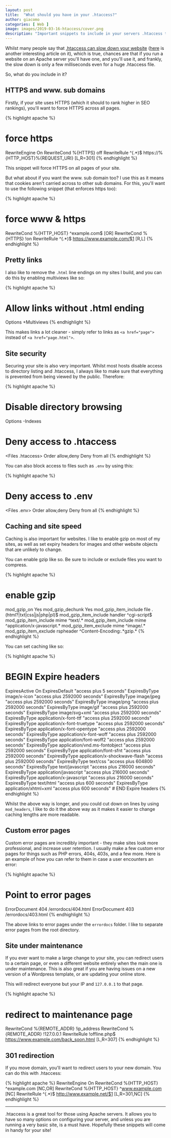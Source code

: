 ```yaml
---
layout: post
title:  "What should you have in your .htaccess?"
author: giacomo
categories: [ Web ]
image: images/2019-03-16-htaccess/cover.png
description: "Important snippets to include in your servers .htaccess to make your site better."
---
```


Whilst many people say that <a href="https://www.quora.com/Will-too-many-lines-in-an-htaccess-file-slow-a-websites-load-time/answer/Jonathan-Klein-1?ch=10&share=b21f726d&srid=pns5" target="_blank">.htaccess can slow down your website</a> (<a href="https://www.danielmorell.com/guides/htaccess-seo/basics/dont-use-htaccess-unless-you-must" target="_blank">here</a> is another interesting article on it), which is true, chances are that if you run a website on an Apache server you'll have one, and you'll use it, and frankly, the slow down is only a few milliseconds even for a huge .htaccess file.

So, what do you include in it?

## HTTPS and www. sub domains
Firstly, if your site uses HTTPS (which it should to rank higher in SEO rankings), you'll want to force HTTPS across all pages.

{% highlight apache %}
# force https
<IfModule mod_rewrite.c>
RewriteEngine On
RewriteCond %{HTTPS} off
RewriteRule ^(.*)$ https://%{HTTP_HOST}%{REQUEST_URI} [L,R=301]
</IfModule>
{% endhighlight %}

This snippet will force HTTPS on all pages of your site.

But what about if you want the www. sub domain too? I use this as it means that cookies aren't carried across to other sub domains. For this, you'll want to use the following snippet (that enforces https too):

{% highlight apache %}
# force www & https
RewriteCond %{HTTP_HOST} ^example\.com$ [OR]
RewriteCond %{HTTPS} !on
RewriteRule ^(.*)$ https://www.example.com/$1 [R,L]
{% endhighlight %}

## Pretty links
I also like to remove the `.html` line endings on my sites I build, and you can do this by enabling multiviews like so:

{% highlight apache %}
# Allow links without .html ending
Options +Multiviews
{% endhighlight %}

This makes links a lot cleaner - simply refer to links as `<a href="page">` instead of `<a href="page.html">`.

## Site security
Securing your site is also very important. Whilst most hosts disable access to directory listing and .htaccess, I always like to make sure that everything is prevented from being viewed by the public. Therefore:

{% highlight apache %}
# Disable directory browsing
Options -Indexes

# Deny access to .htaccess
<Files .htaccess>
    Order allow,deny
    Deny from all
</Files>
{% endhighlight %}

You can also block access to files such as `.env` by using this:

{% highlight apache %}
# Deny access to .env
<Files .env>
    Order allow,deny
    Deny from all
</Files>
{% endhighlight %}

## Caching and site speed
Caching is also important for websites. I like to enable gzip on most of my sites, as well as set expiry headers for images and other website objects that are unlikely to change.

You can enable gzip like so. Be sure to include or exclude files you want to compress.

{% highlight apache %}
# enable gzip
<ifModule mod_gzip.c>
    mod_gzip_on Yes
    mod_gzip_dechunk Yes
    mod_gzip_item_include file .(html?|txt|css|js|php|pl)$
    mod_gzip_item_include handler ^cgi-script$
    mod_gzip_item_include mime ^text/.*
    mod_gzip_item_include mime ^application/x-javascript.*
    mod_gzip_item_exclude mime ^image/.*
    mod_gzip_item_exclude rspheader ^Content-Encoding:.*gzip.*
</ifModule>
{% endhighlight %}

You can set caching like so:

{% highlight apache %}
# BEGIN Expire headers  
<ifModule mod_expires.c>  
        ExpiresActive On  
        ExpiresDefault "access plus 5 seconds"  
        ExpiresByType image/x-icon "access plus 2592000 seconds"  
        ExpiresByType image/jpeg "access plus 2592000 seconds"  
        ExpiresByType image/png "access plus 2592000 seconds"  
        ExpiresByType image/gif "access plus 2592000 seconds"  
        ExpiresByType image/svg+xml "access plus 2592000 seconds"
        ExpiresByType application/x-font-ttf "access plus 2592000 seconds"
        ExpiresByType application/x-font-truetype "access plus 2592000 seconds"
        ExpiresByType application/x-font-opentype "access plus 2592000 seconds"
        ExpiresByType application/x-font-woff "access plus 2592000 seconds"
        ExpiresByType application/font-woff2 "access plus 2592000 seconds"
        ExpiresByType application/vnd.ms-fontobject "access plus 2592000 seconds"
        ExpiresByType application/font-sfnt "access plus 2592000 seconds"
        ExpiresByType application/x-shockwave-flash "access plus 2592000 seconds"  
        ExpiresByType text/css "access plus 604800 seconds"  
        ExpiresByType text/javascript "access plus 216000 seconds"  
        ExpiresByType application/javascript "access plus 216000 seconds"  
        ExpiresByType application/x-javascript "access plus 216000 seconds"  
        ExpiresByType text/html "access plus 600 seconds"  
        ExpiresByType application/xhtml+xml "access plus 600 seconds"  
</ifModule>  
# END Expire headers  
{% endhighlight %}

Whilst the above way is longer, and you could cut down on lines by using `mod_headers`, I like to do it the above way as it makes it easier to change caching lengths are more readable.

## Custom error pages
Custom error pages are incredibly important - they make sites look more professional, and increase user retention. I usually make a few custom error pages for things such as PHP errors, 404s, 403s, and a few more. Here is an example of how you can refer to them in case a user encounters an error:

{% highlight apache %}
# Point to error pages
ErrorDocument 404 /errordocs/404.html
ErrorDocument 403 /errordocs/403.html
{% endhighlight %}

The above links to error pages under the `errordocs` folder. I like to separate error pages from the root directory.

## Site under maintenance
If you ever want to make a large change to your site, you can redirect users to a certain page, or even a different website entirely when the main one is under maintenance. This is also great if you are having issues on a new version of a Wordpress template, or are updating your online store.

This will redirect everyone but your IP and `127.0.0.1` to that page.

{% highlight apache %}
# redirect to maintenance page
RewriteCond %{REMOTE_ADDR}  !ip_address
RewriteCond %{REMOTE_ADDR}  !127.0.0.1
RewriteRule !offline.php$ https://www.example.com/back_soon.html [L,R=307]
{% endhighlight %}

## 301 redirection
If you move domain, you'll want to redirect users to your new domain. You can do this with .htaccess:

{% highlight apache %}
RewriteEngine On
RewriteCond %{HTTP_HOST} ^example.com [NC,OR]
RewriteCond %{HTTP_HOST} ^www.example.com [NC]
RewriteRule ^(.*)$ http://www.example.net/$1 [L,R=301,NC]
{% endhighlight %}

---

.htaccess is a great tool for those using Apache servers. It allows you to have so many options on configuring your server, and unless you are running a very basic site, is a must have. Hopefully these snippets will come in handy for your site!